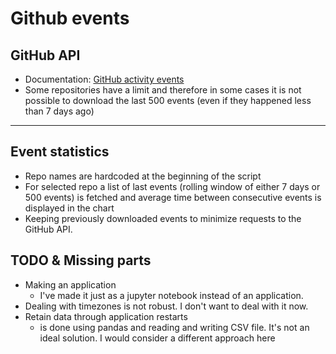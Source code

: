 # Github events

## GitHub API
- Documentation: [GitHub activity events](https://docs.github.com/en/rest/activity/events?apiVersion=2022-11-28#list-public-events)
- Some repositories have a limit and therefore in some cases it is not possible to download the last 500 events (even if they happened less than 7 days ago)
---

## Event statistics
- Repo names are hardcoded at the beginning of the script
- For selected repo a list of last events (rolling window of either 7 days or 500 events) is fetched and average time between consecutive events is displayed in the chart
- Keeping previously downloaded events to minimize requests to the GitHub API.

## TODO & Missing parts
- Making an application
  - I've made it just as a jupyter notebook instead of an application.
- Dealing with timezones is not robust. I don't want to deal with it now.
- Retain data through application restarts
  - is done using pandas and reading and writing CSV file. It's not an ideal solution. I would consider a different approach here